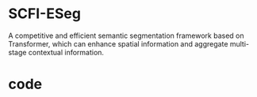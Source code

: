 # SCFI-ESeg
 A competitive and efficient semantic segmentation framework based on Transformer, which can enhance spatial information and aggregate multi-stage contextual information.
# code
 
